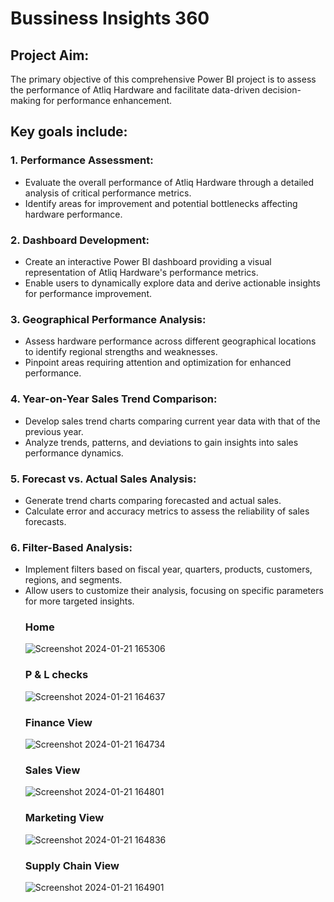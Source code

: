 # Bussiness Insights 360
## Project Aim:  
The primary objective of this comprehensive Power BI project is to assess the performance of Atliq Hardware and facilitate data-driven decision-making for performance enhancement. 

## Key goals include:

### 1. Performance Assessment:  
  - Evaluate the overall performance of Atliq Hardware through a detailed analysis of critical performance metrics.
  - Identify areas for improvement and potential bottlenecks affecting hardware performance.  
### 2. Dashboard Development:

  - Create an interactive Power BI dashboard providing a visual representation of Atliq Hardware's performance metrics.
  - Enable users to dynamically explore data and derive actionable insights for performance improvement.
### 3. Geographical Performance Analysis:

  - Assess hardware performance across different geographical locations to identify regional strengths and weaknesses.
  - Pinpoint areas requiring attention and optimization for enhanced performance.
### 4. Year-on-Year Sales Trend Comparison:

  - Develop sales trend charts comparing current year data with that of the previous year.
  - Analyze trends, patterns, and deviations to gain insights into sales performance dynamics.
### 5. Forecast vs. Actual Sales Analysis:

  - Generate trend charts comparing forecasted and actual sales.
  - Calculate error and accuracy metrics to assess the reliability of sales forecasts.
### 6. Filter-Based Analysis:

  - Implement filters based on fiscal year, quarters, products, customers, regions, and segments.
  - Allow users to customize their analysis, focusing on specific parameters for more targeted insights.
    ### Home
    ![Screenshot 2024-01-21 165306](https://github.com/Amit-20-gr/Business-Insights-360/assets/157269493/6acd4c2b-dc7b-4e77-b744-bacf14315b57)
    ### P & L checks
    ![Screenshot 2024-01-21 164637](https://github.com/Amit-20-gr/Business-Insights-360/assets/157269493/67f1c632-db7e-4086-b455-5596caf0034d)
    ### Finance View
    ![Screenshot 2024-01-21 164734](https://github.com/Amit-20-gr/Business-Insights-360/assets/157269493/14d79515-3862-49ce-8efb-3139230f6c8f)
    ### Sales View
    ![Screenshot 2024-01-21 164801](https://github.com/Amit-20-gr/Business-Insights-360/assets/157269493/3f501ccd-6ffa-47e1-a669-8f38bf32cc46)
    ### Marketing View
    ![Screenshot 2024-01-21 164836](https://github.com/Amit-20-gr/Business-Insights-360/assets/157269493/d501a6e6-434c-4494-ba9c-0a00ff1190ff)
    ### Supply Chain View
    ![Screenshot 2024-01-21 164901](https://github.com/Amit-20-gr/Business-Insights-360/assets/157269493/4efbdde5-e47e-40c2-a9b4-443672d239af)
